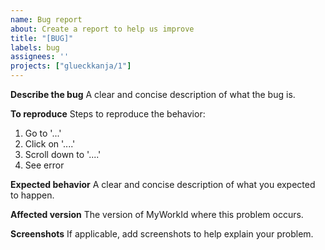 ```yaml
---
name: Bug report
about: Create a report to help us improve
title: "[BUG]"
labels: bug
assignees: ''
projects: ["glueckkanja/1"]
---
```


**Describe the bug**
A clear and concise description of what the bug is.

**To reproduce**
Steps to reproduce the behavior:
1. Go to '...'
2. Click on '....'
3. Scroll down to '....'
4. See error

**Expected behavior**
A clear and concise description of what you expected to happen.

**Affected version**
The version of MyWorkId where this problem occurs.

**Screenshots**
If applicable, add screenshots to help explain your problem.

